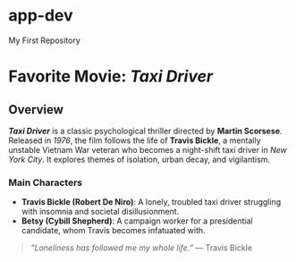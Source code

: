 # app-dev
My First Repository
# **Favorite Movie: _Taxi Driver_**

## Overview
**_Taxi Driver_** is a classic psychological thriller directed by **Martin Scorsese**. Released in *1976*, the film follows the life of **Travis Bickle**, a mentally unstable Vietnam War veteran who becomes a night-shift taxi driver in *New York City*. It explores themes of isolation, urban decay, and vigilantism.

### Main Characters
- **Travis Bickle (Robert De Niro)**: A lonely, troubled taxi driver struggling with insomnia and societal disillusionment.
- **Betsy (Cybill Shepherd)**: A campaign worker for a presidential candidate, whom Travis becomes infatuated with.



> *“Loneliness has followed me my whole life.”* — Travis Bickle

